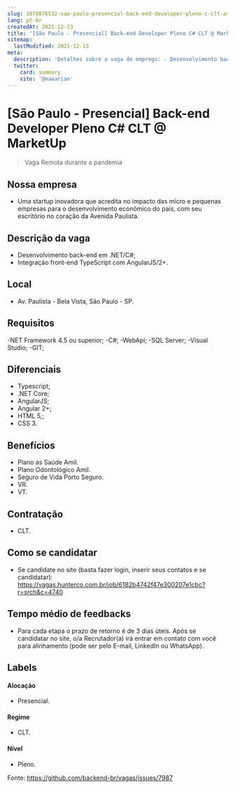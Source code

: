 ```yaml
---
slug: 1078876532-sao-paulo-presencial-back-end-developer-pleno-c-clt-at-marketup
lang: pt-br
createdAt: 2021-12-13
title: '[São Paulo - Presencial] Back-end Developer Pleno C# CLT @ MarketUp - Vaga de Emprego'
sitemap:
  lastModified: 2021-12-13
meta:
  description: 'Detalhes sobre a vaga de emprego: - Desenvolvimento back-end em .NET/C#; - Integração front-end TypeScript com AngularJS/2+.'
  twitter:
    card: summary
    site: '@nawarian'
---
```


# [São Paulo - Presencial] Back-end Developer Pleno C# CLT @ MarketUp

<!--
==================================================
Caso a vaga for remoto durante a pandemia informar no texto "Remoto durante o covid"
==================================================
-->
<!-- 
==================================================
POR FAVOR, SÓ POSTE SE A VAGA FOR PARA BACK-END!

Não faça distinção de gênero no título da vaga.

Use: "Back-End Developer" ao invés de 
"Desenvolvedor Back-End" \o/

Exemplo: `[São Paulo] Back-End Developer @ NOME DA EMPRESA`
==================================================
-->
<!--
==================================================
Caso a vaga for remoto durante a pandemia deixar a linha abaixo
==================================================
-->
> Vaga Remota durante a pandemia

## Nossa empresa

- Uma startup inovadora que acredita no impacto das micro e pequenas empresas para o desenvolvimento econômico do país, com seu escritório no coração da Avenida Paulista. 

## Descrição da vaga

- Desenvolvimento back-end em .NET/C#;
- Integração front-end TypeScript com AngularJS/2+.

## Local

- Av. Paulista - Bela Vista, São Paulo - SP.

## Requisitos

-NET Framework 4.5 ou superior;
-C#;
-WebApi;
-SQL Server;
-Visual Studio;
-GIT;

## Diferenciais
- Typescript;
- .NET Core;
- AngularJS;
- Angular 2+;
- HTML 5,;
- CSS 3.

## Benefícios

- Plano as Saúde Amil.
- Plano Odontológico Amil.
- Seguro de Vida Porto Seguro.
- VR.
- VT.

## Contratação

- CLT. 

## Como se candidatar

- Se candidate no site (basta fazer login, inserir seus contatos e se candidatar): https://vagas.hunterco.com.br/job/6182b4742f47e300207e1cbc?r=srch&c=4740

## Tempo médio de feedbacks

- Para cada etapa o prazo de retorno é de 3 dias úteis. Após se candidatar no site, o/a Recrutador(a) irá entrar em contato com você para alinhamento (pode ser pelo E-mail, LinkedIn ou WhatsApp).

## Labels
<!-- retire os labels que não fazem sentido à vaga -->

#### Alocação

- Presencial.

#### Regime

- CLT.

#### Nível
- Pleno.

Fonte: https://github.com/backend-br/vagas/issues/7987